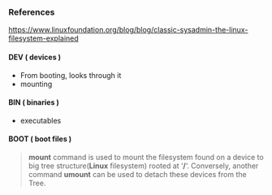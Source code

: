 ### References
https://www.linuxfoundation.org/blog/blog/classic-sysadmin-the-linux-filesystem-explained

#### DEV ( devices )
- From booting, looks through it
- mounting
#### BIN ( binaries ) 
- executables

#### BOOT ( boot files )

> **mount** command is used to mount the filesystem found on a device to big tree structure(**Linux** filesystem) rooted at ‘****/****‘. Conversely, another command **umount** can be used to detach these devices from the Tree.
